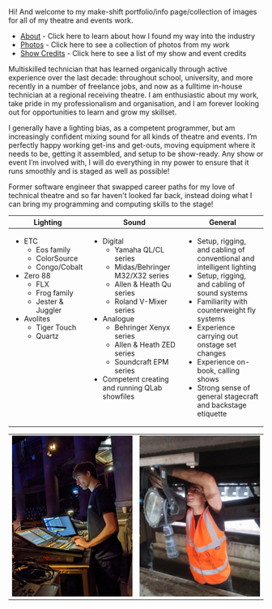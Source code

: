 Hi! And welcome to my make-shift portfolio/info page/collection of images for all of my theatre and events work.

- [About](https://github.com/lucadavies/Technician/wiki/About) - Click here to learn about how I found my way into the industry
- [Photos](https://github.com/lucadavies/Technician/wiki/Photos) - Click here to see a collection of photos from my work
- [Show Credits](https://github.com/lucadavies/Technician/wiki/Show-Credits) - Click here to see a list of my show and event credits

Multiskilled technician that has learned organically through active experience over the last decade: throughout school, university, and more recently in a number of freelance jobs, and now as a fulltime in-house technician at a regional receiving theatre. I am enthusiastic about my work, take pride in my professionalism and organisation, and I am forever looking out for opportunities to learn and grow my skillset.

I generally have a lighting bias, as a competent programmer, but am increasingly confident mixing sound for all kinds of theatre and events. I’m perfectly happy working get-ins and get-outs, moving equipment where it needs to be, getting it assembled, and setup to be show-ready.
Any show or event I’m involved with, I will do everything in my power to ensure that it runs smoothly and is staged as well as possible!

Former software engineer that swapped career paths for my love of technical theatre and so far haven't looked far back, instead doing what I can bring my programming and computing skills to the stage!
<table>
  <th>
        Lighting
  </th>
  <th>
        Sound
  </th>
  <th>
        General
  </th>
  <tbody>
    <tr valign="top">
      <td>
        <ul>
          <li>ETC
            <ul>
              <li>Eos family</li>
              <li>ColorSource</li>
              <li>Congo/Cobalt</li>
            </ul>
          </li>
          <li>Zero 88
            <ul>
              <li>FLX</li>
              <li>Frog family</li>
              <li>Jester & Juggler</li>
            </ul>
          </li>
          <li>Avolites
            <ul>
              <li>Tiger Touch</li>
              <li>Quartz</li>
            </ul>
          </li>
        </ul>
      </td>
      <td>
        <ul>
          <li>Digital
            <ul>
              <li>Yamaha QL/CL series</li>
              <li>Midas/Behringer M32/X32 series</li>
              <li>Allen & Heath Qu series</li>
              <li>Roland V-Mixer series</li>
            </ul>
          </li>
          <li>Analogue
            <ul>
              <li>Behringer Xenyx series</li>
              <li>Allen & Heath ZED series</li>
              <li>Soundcraft EPM series</li>
            </ul>
          </li>
          <li>Competent creating and running QLab showfiles</li>
        <ul>
      </td>
      <td>
        <ul>
          <li>Setup, rigging, and cabling of conventional and intelligent lighting</li>
          <li>Setup, rigging, and cabling of sound systems</li>
          <li>Familiarity with counterweight fly systems</li>
          <li>Experience carrying out onstage set changes</li>
          <li>Experience on-book, calling shows</li>
          <li>Strong sense of general stagecraft and backstage etiquette</li>
        </ul>
      </td>
    </tr>
  </tbody>
</table>

<table align="center">
  <tr>
    <td width="300">
      <img src="https://github.com/lucadavies/Technician/blob/main/Images/Fringe-4.jpg" alt="Luca experimenting with a Grand MA console." width="*"/>
    </td>
    <td width="300">
      <img src="https://github.com/lucadavies/Technician/blob/main/Images/Trains-3.jpg" alt="Luca rigging a lantern to the underside of a railway carriage." width="*"/>
    </td>
  </tr>
</table>
